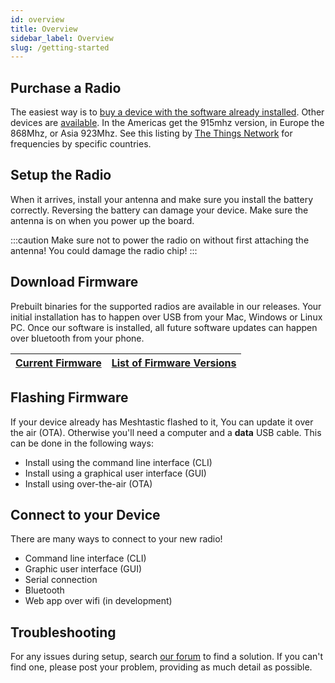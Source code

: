 ```yaml
---
id: overview
title: Overview
sidebar_label: Overview
slug: /getting-started
---
```


## Purchase a Radio

The easiest way is to [buy a device with the software already installed](https://www.aliexpress.com/item/4001178678568.html). Other devices are [available](/docs/hardware/tbeam-hardware). In the Americas get the 915mhz version, in Europe the 868Mhz, or Asia 923Mhz. See this listing by [The Things Network](https://www.thethingsnetwork.org/docs/lorawan/frequencies-by-country.html) for frequencies by specific countries.

## Setup the Radio

When it arrives, install your antenna and make sure you install the battery correctly. Reversing the battery can damage your device. Make sure the antenna is on when you power up the board.

:::caution
Make sure not to power the radio on without first attaching the antenna! You could damage the radio chip!
:::

## Download Firmware

Prebuilt binaries for the supported radios are available in our releases. Your initial installation has to happen over USB from your Mac, Windows or Linux PC. Once our software is installed, all future software updates can happen over bluetooth from your phone.

<!--- TODO I'd like to create prettier buttons for this than just a table --->
| [Current Firmware](https://github.com/meshtastic/meshtastic-device/releases/latest) | [List of Firmware Versions](https://github.com/meshtastic/meshtastic-device/releases/) |
| :--------------: | :-----------------------: |

## Flashing Firmware

If your device already has Meshtastic flashed to it, You can update it over the air (OTA). Otherwise you'll need a computer and a **data** USB cable. This can be done in the following ways:

- Install using the command line interface (CLI)
- Install using a graphical user interface (GUI)
- Install using over-the-air (OTA)

## Connect to your Device

There are many ways to connect to your new radio!

- Command line interface (CLI)
- Graphic user interface (GUI)
- Serial connection
- Bluetooth
- Web app over wifi (in development)

## Troubleshooting

For any issues during setup, search [our forum](https://meshtastic.discourse.group) to find a solution. If you can't find one, please post your problem, providing as much detail as possible.

<!--- A guide to setting up your Meshtastic device.

The easiest way is to [buy a device with the software already installed](https://www.aliexpress.com/item/4001178678568.html) In the Americas get the 915mhz version, In Europe the 868Mhz or Asia 923Mhz [Frequency details](https://www.thethingsnetwork.org/docs/lorawan/frequencies-by-country.html).

Or you can install the software yourself using the instructions below.

## Table of Contents

- [Prerequisites](#prerequisites)
- [Firmware Installation](#firmware-installation)
  - [Using GUI](#firmware-installation-gui)
  - [Using Commandline](#firmware-installation-cli)
- [Troubleshooting](#Troubleshooting)

<a name="prerequisites"></a>
## Prerequisites

- Purchased radios
- Appropriate batteries (18650)
- Computer
- Data MicroUSB Cable (not a charge only one)

<a name="firmware-installation"></a>
## Firmware Installation



<a name="firmware-installation-gui"></a>
### Installing from a GUI - Windows & MacOS

1. Download and unzip the latest Meshtastic firmware [release](https://github.com/meshtastic/Meshtastic-esp32/releases).
2. Download [ESPHome Flasher](https://github.com/esphome/esphome-flasher/releases).
3. Connect your radio to your USB port and open ESPHome Flasher.
4. If your board is not showing under Serial Port then you likely need to install the drivers for the CP210X serial chip. In Windows you can check by searching “Device Manager” and ensuring the device is shown under “Ports”.
5. If there is an error, download the [drivers](https://www.silabs.com/products/development-tools/software/usb-to-uart-bridge-vcp-drivers), then unzip and run the Installer application.
6. In ESPHome Flasher, refresh the serial ports and select the port to which your board is connected.
7. Browse to the previously downloaded firmware and select the correct firmware based on the board type.
8. Select Flash ESP.
9. Once complete, “Done! Flashing is complete!” will be shown.
10. The board will boot and show the Meshtastic logo.
11. Debug messages sent from the Meshtastic device can be viewed with a terminal program such as PuTTY. Within PuTTY, click “Serial”, enter the “Serial line” com port (can be found at step 4), enter “Speed” as 921600, then click “Open”.


<a name="firmware-installation-cli"></a>
### Installing from a Commandline - Linux

Requires `Python` and `pip`

1. Download and unzip the latest Meshtastic firmware [release](https://github.com/meshtastic/Meshtastic-esp32/releases).
2. `pip install --upgrade esptool` - Installs esptool on your machine
3. Connect your radio to your USB port
4. `esptool.py chip_id` - Confirm that your device is talking to your PC by running
You should see something like:
```
mydir$ esptool.py chip_id
esptool.py v2.6
Found 2 serial ports
Serial port /dev/ttyUSB0
Connecting....
Detecting chip type... ESP32
Chip is ESP32D0WDQ6 (revision 1)
Features: WiFi, BT, Dual Core, 240MHz, VRef calibration in efuse, Coding Scheme None
MAC: 24:6f:28:b5:36:71
Uploading stub...
Running stub...
Stub running...
Warning: ESP32 has no Chip ID. Reading MAC instead.
MAC: 24:6f:28:b5:36:71
Hard resetting via RTS pin...
```
5. `cd` into the directory where you unzipped the latest release.
6. Install the correct firmware for your board with `device-install.sh -f firmware-BOARD-VERSION.bin`
   * Example: `./device-install.sh -f firmware-heltec-1.2.x.bin`
7. To update a the firmware on an existing Meshtastic device, run `device-update.sh -f firmware-BOARD-VERSION.bin`
   * Example: `./device-update.sh -f firmware-heltec-1.2.x.bin`



### Installing from a Commandline - Mac

Installing on OS X through the commandline uses the same method as linux, but requires a slightly different method to install Python, pip and esptool.

OS X (10.15.3/Catalina) comes with Python 2.7 installed, but not pip.

1. `brew install pyenv` - Installs PyEnv
2. `pyenv install 3.7.7` - To install and select Python 3.7.7
3. `pyenv global 3.7.7` - Selects the new version of Python
4. `brew install pip` - Installs pip3
5. `pip3 install --upgrade esptool` - Installs esptool

You may need to install a driver from Silicon Labs for the [CP210X USB to UART bridge](https://www.silabs.com/products/development-tools/software/usb-to-uart-bridge-vcp-drivers)

6. Now install as per installing on the Linux commandline.

### Installing from a Commandline - Windows

Requires Python, pip, Gitbash

1. Download and install [Python](https://www.python.org/)
2. If you have a recent version of Python, pip should be installed by default. Check using the command `py -m pip --version`. This will display the installed version of pip. If it returns an error, you will need to [install pip](https://pip.pypa.io/en/stable/installing/).
3. Download and install [Gitbash](https://gitforwindows.org/) (or other appropriate shell)
4. Run `gitbash` and complete the installation as per the instructions for linux commandline.

<a name="troubleshooting"></a>
## Troubleshooting

For any issues during setup, search [our forum](https://meshtastic.discourse.group) to find a solution. If you can't find one, please post your problem, providing as much detail as possible.


--->
